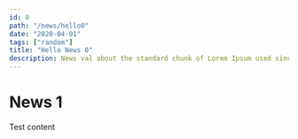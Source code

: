 ```yaml
---
id: 0
path: "/news/hello0"
date: "2020-04-01"
tags: ["random"]
title: "Hello News 0"
description: News val about the standard chunk of Lorem Ipsum used since the 1500s is reproduced belowfor those
---
```


# News 1

Test content